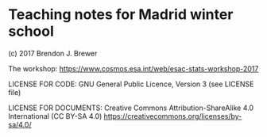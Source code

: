 Teaching notes for Madrid winter school
=======================================

(c) 2017 Brendon J. Brewer

The workshop: https://www.cosmos.esa.int/web/esac-stats-workshop-2017

LICENSE FOR CODE: GNU General Public Licence, Version 3 (see LICENSE file)

LICENSE FOR DOCUMENTS: Creative Commons Attribution-ShareAlike 4.0 International (CC BY-SA 4.0) https://creativecommons.org/licenses/by-sa/4.0/


